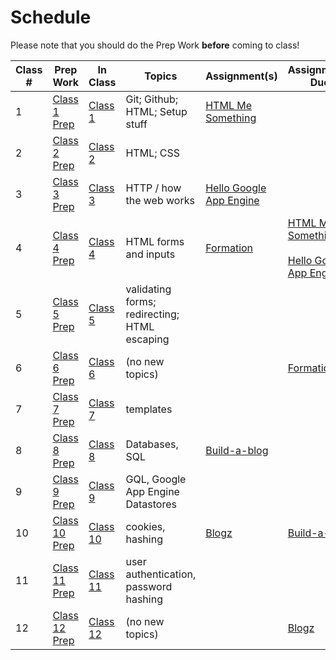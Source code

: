 # Schedule

Please note that you should do the Prep Work **before** coming to class!

Class # | Prep Work | In Class | Topics | Assignment(s) | Assignments Due
-----|-----------|----------|--------|---------------|----------------
1 | [Class 1 Prep](./class1-prep) | [Class 1](./class1) | Git; Github; HTML; Setup stuff | [HTML Me Something][html-me-something] |
2 | [Class 2 Prep](./class2-prep) | [Class 2](./class2) | HTML; CSS | |
3 | [Class 3 Prep](./class3-prep) | [Class 3](./class3) | HTTP / how the web works | [Hello Google App Engine][hello-gae] |
4 | [Class 4 Prep](./class4-prep) | [Class 4](./class4) | HTML forms and inputs | [Formation][formation] | [HTML Me Something][html-me-something] <br><br> [Hello Google App Engine][hello-gae] |
5 | [Class 5 Prep](./class5-prep) | [Class 5](./class5) | validating forms; redirecting; HTML escaping | | |
6 | [Class 6 Prep](./class6-prep) | [Class 6](./class6) | (no new topics) | | [Formation][formation] |
7 | [Class 7 Prep](./class7-prep) | [Class 7](./class7) | templates | | |
8 | [Class 8 Prep](./class8-prep) | [Class 8](./class8) | Databases, SQL | [Build-a-blog][build-a-blog] | |
9 | [Class 9 Prep](./class9-prep) | [Class 9](./class9) | GQL, Google App Engine Datastores | | |
10 | [Class 10 Prep](./class10-prep) | [Class 10](./class10) | cookies, hashing | [Blogz](../assignments/blogz) | [Build-a-blog][build-a-blog] |
11 | [Class 11 Prep](./class11-prep) | [Class 11](./class11) | user authentication, password hashing | | |
12 | [Class 12 Prep](./class12-prep) | [Class 12](./class12) | (no new topics) | |  [Blogz](../assignments/blogz) |

[getting-started]: ../assignments/getting-started
[hello-gae]: ../assignments/hello-google-app-engine
[html-me-something]: ../assignments/html-me-something
[formation]: ../assignments/formation
[build-a-blog]: ../assignments/build-a-blog
